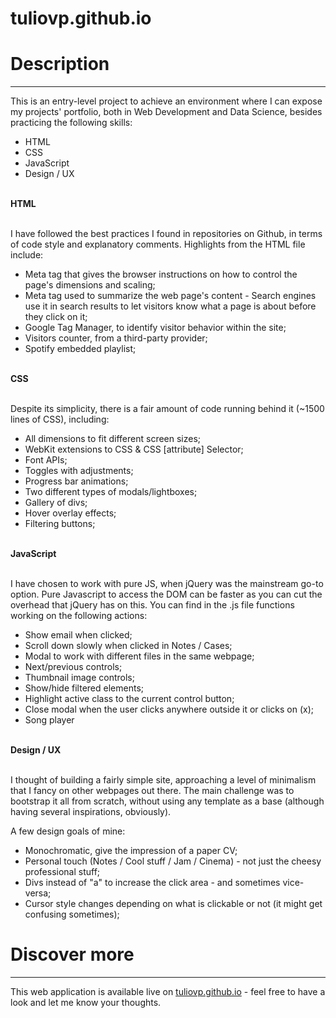 # tuliovp.github.io

<h1>Description</h1>
                  <hr>
                  <p>
                    This is an entry-level project to achieve an environment where I can expose my projects' portfolio, both in Web Development and Data Science, besides practicing the following skills:
                    <br>
                    <ul>
                      <li>HTML</li>
                      <li>CSS</li>
                      <li>JavaScript</li>
                      <li>Design / UX</li>
                    </ul>  
                    <br>
                    <b>HTML</b>
                    <br><br>
                    <p>I have followed the best practices I found in repositories on Github, in terms of code style and explanatory comments. Highlights from the HTML file include:</p>
                    <ul>
                      <li>Meta tag that gives the browser instructions on how to control the page's dimensions and scaling;</li>
                      <li>Meta tag used to summarize the web page's content - Search engines use it in search results to let visitors know what a page is about before they click on it;</li>
                      <li>Google Tag Manager, to identify visitor behavior within the site;</li>
                      <li>Visitors counter, from a third-party provider;</li>
                      <li>Spotify embedded playlist;</li>
                    </ul>
                    <br>
                    <b>CSS</b>
                    <br><br>
                    <p>Despite its simplicity, there is a fair amount of code running behind it (~1500 lines of CSS), including:</p>
                    <ul>
                      <li>All dimensions to fit different screen sizes;</li>
                      <li>WebKit extensions to CSS & CSS [attribute] Selector;</li>
                      <li>Font APIs;</li>
                      <li>Toggles with adjustments;</li>
                      <li>Progress bar animations;</li>
                      <li>Two different types of modals/lightboxes;</li>
                      <li>Gallery of divs;</li>
                      <li>Hover overlay effects;</li>
                      <li>Filtering buttons;</li>
                    </ul>
                    <br>
                    <b>JavaScript</b>
                    <br><br>
                    <p>I have chosen to work with pure JS, when jQuery was the mainstream go-to option. Pure Javascript to access the DOM can be faster as you can cut the overhead that jQuery has on this. You can find in the .js file functions working on the following actions:</p>
                    <ul>
                      <li>Show email when clicked;</li>
                      <li>Scroll down slowly when clicked in Notes / Cases;</li>
                      <li>Modal to work with different files in the same webpage;</li>
                      <li>Next/previous controls;</li>
                      <li>Thumbnail image controls;</li>
                      <li>Show/hide filtered elements;</li>
                      <li>Highlight active class to the current control button;</li>
                      <li>Close modal when the user clicks anywhere outside it or clicks on <span> (x);</li>
                      <li>Song player</li>
                    </ul>
                    <br>
                    <b>Design / UX</b>
                    <br><br>
                    <p>I thought of building a fairly simple site, approaching a level of minimalism that I fancy on other webpages out there. The main challenge was to bootstrap it all from scratch, without using any template as a base (although having several inspirations, obviously).</p>
                    <p>A few design goals of mine:</p>
                    <ul>
                      <li>Monochromatic, give the impression of a paper CV;</li>
                      <li>Personal touch (Notes / Cool stuff / Jam / Cinema) - not just the cheesy professional stuff;</li>
                      <li>Divs instead of "a" to increase the click area - and sometimes vice-versa;</li>
                      <li>Cursor style changes depending on what is clickable or not (it might get confusing sometimes);</li>
                    </ul>
                  </p>
                  <h1>Discover more</h1>
                  <hr>
                  <p>This web application is available live on <a href="https://tuliovp.github.io/">tuliovp.github.io</a> - feel free to have a look and let me know your thoughts. 
                    </p>